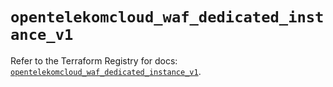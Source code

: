 # `opentelekomcloud_waf_dedicated_instance_v1`

Refer to the Terraform Registry for docs: [`opentelekomcloud_waf_dedicated_instance_v1`](https://registry.terraform.io/providers/opentelekomcloud/opentelekomcloud/1.36.38/docs/resources/waf_dedicated_instance_v1).
